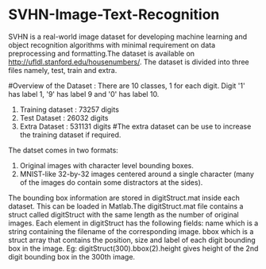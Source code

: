 # SVHN-Image-Text-Recognition

SVHN is a real-world image dataset for developing machine learning and object recognition algorithms with minimal requirement on data preprocessing and formatting.The dataset is available on http://ufldl.stanford.edu/housenumbers/. 
The dataset is divided into three files namely, test, train and extra. 

#Overview of the Dataset : 
There are 10 classes, 1 for each digit. 
Digit '1' has label 1, '9' has label 9 and '0' has label 10.
1. Training dataset : 73257 digits
2. Test Dataset : 26032 digits
3. Extra Dataset : 531131 digits
#The extra dataset can be use to increase the training dataset if required.

The datset comes in two formats:
1. Original images with character level bounding boxes.
2. MNIST-like 32-by-32 images centered around a single character (many of the images do contain some distractors at the sides).

The bounding box information are stored in digitStruct.mat inside each dataset. This can be loaded in Matlab.The digitStruct.mat file contains a struct called digitStruct with the same length as the number of original images. Each element in digitStruct has the following fields: name which is a string containing the filename of the corresponding image. bbox which is a struct array that contains the position, size and label of each digit bounding box in the image. Eg: digitStruct(300).bbox(2).height gives height of the 2nd digit bounding box in the 300th image. 

